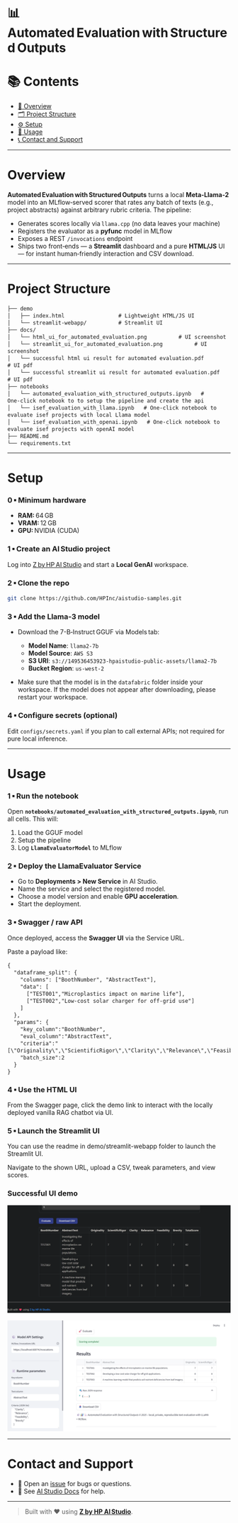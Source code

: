 # 📊 Automated Evaluation with Structured Outputs

# 📚 Contents

* [🧠 Overview](#overview)
* [🗂 Project Structure](#project-structure)
* [⚙️ Setup](#setup)
* [🚀 Usage](#usage)
* [📞 Contact and Support](#contact-and-support)

---

# Overview

**Automated Evaluation with Structured Outputs** turns a local **Meta‑Llama‑2** model into an MLflow‑served scorer that rates any batch of texts (e.g., project abstracts) against arbitrary rubric criteria.
The pipeline:

* Generates scores locally via `llama.cpp` (no data leaves your machine)
* Registers the evaluator as a **pyfunc** model in MLflow
* Exposes a REST `/invocations` endpoint
* Ships two front‑ends — a **Streamlit** dashboard and a pure **HTML/JS** UI — for instant human‑friendly interaction and CSV download.

---

# Project Structure

```
├── demo
│   ├── index.html                 # Lightweight HTML/JS UI
│   └── streamlit-webapp/          # Streamlit UI
├── docs/
│   └── html_ui_for_automated_evaluation.png          # UI screenshot
│   └── streamlit_ui_for_automated_evaluation.png          # UI screenshot
│   └── successful html ui result for automated evaluation.pdf          # UI pdf
│   └── successful streamlit ui result for automated evaluation.pdf          # UI pdf
├── notebooks
│   └── automated_evaluation_with_structured_outputs.ipynb   # One‑click notebook to to setup the pipeline and create the api
│   └── isef_evaluation_with_llama.ipynb   # One‑click notebook to evaluate isef projects with local Llama model
│   └── isef_evaluation_with_openai.ipynb   # One‑click notebook to evaluate isef projects with openAI model
├── README.md
└── requirements.txt
```

---

# Setup

### 0 ▪ Minimum hardware

* **RAM:** 64 GB
* **VRAM:** 12 GB
* **GPU:** NVIDIA (CUDA)

### 1 ▪ Create an AI Studio project

Log into [Z by HP AI Studio](https://zdocs.datascience.hp.com/docs/aistudio/overview) and start a **Local GenAI** workspace.

### 2 ▪ Clone the repo

```bash
git clone https://github.com/HPInc/aistudio-samples.git
```

### 3 ▪ Add the Llama‑3 model

- Download the 7-B‑Instruct GGUF via Models tab:

  * **Model Name**: `llama2-7b`
  * **Model Source**: `AWS S3`
  * **S3 URI**: `s3://149536453923-hpaistudio-public-assets/llama2-7b`
  * **Bucket Region**: `us-west-2`

- Make sure that the model is in the `datafabric` folder inside your workspace. If the model does not appear after downloading, please restart your workspace.

### 4 ▪ Configure secrets (optional)

Edit `configs/secrets.yaml` if you plan to call external APIs; not required for pure local inference.

---

# Usage

### 1 ▪ Run the notebook

Open **`notebooks/automated_evaluation_with_structured_outputs.ipynb`**, run all cells.
This will:

1. Load the GGUF model
2. Setup the pipeline
3. Log **`LlamaEvaluatorModel`** to MLflow

### 2 ▪ Deploy the LlamaEvaluator Service

- Go to **Deployments > New Service** in AI Studio.
- Name the service and select the registered model.
- Choose a model version and enable **GPU acceleration**.
- Start the deployment.

### 3 ▪ Swagger / raw API

Once deployed, access the **Swagger UI** via the Service URL.


Paste a payload like:

```jsonc
{
  "dataframe_split": {
    "columns": ["BoothNumber", "AbstractText"],
    "data": [
      ["TEST001","Microplastics impact on marine life"],
      ["TEST002","Low‑cost solar charger for off‑grid use"]
    ]
  },
  "params": {
    "key_column":"BoothNumber",
    "eval_column":"AbstractText",
    "criteria":"[\"Originality\",\"ScientificRigor\",\"Clarity\",\"Relevance\",\"Feasibility\",\"Brevity\"]",
    "batch_size":2
  }
}
```

### 4 ▪ Use the HTML UI

 From the Swagger page, click the demo link to interact with the locally deployed vanilla RAG chatbot via UI.

### 5 ▪ Launch the Streamlit UI

You can use the readme in demo/streamlit-webapp folder to launch the Streamlit UI.

Navigate to the shown URL, upload a CSV, tweak parameters, and view scores.


### Successful UI demo

![Automated Evaluation HTML UI](docs/html_ui_for_automated_evaluation.png)  

![Automated Evaluation Streamlit UI](docs/streamlit_ui_for_automated_evaluation.png)  



---

# Contact and Support

* 💬 Open an [issue](https://github.com/HPInc/aistudio-samples/issues) for bugs or questions.
* 📘 See [AI Studio Docs](https://zdocs.datascience.hp.com/docs/aistudio/overview) for help.

---

> Built with ❤️ using [**Z by HP AI Studio**](https://zdocs.datascience.hp.com/docs/aistudio/overview).
